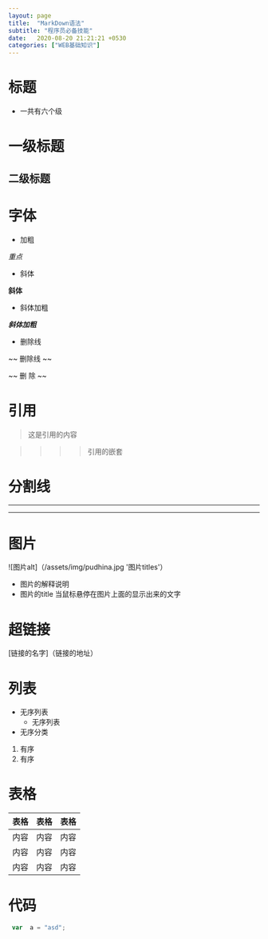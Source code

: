 ```yaml
---
layout: page
title:  "MarkDown语法"
subtitle: "程序员必备技能"
date:   2020-08-20 21:21:21 +0530
categories: ["WEB基础知识"]
---
```



# 标题

-  一共有六个级

# 一级标题

##  二级标题


# 字体

- 加粗

*重点*

- 斜体 

**斜体**

- 斜体加粗

***斜体加粗***

- 删除线

~~ 删除线 ~~


~~ 删 除 ~~


# 引用

>这是引用的内容

>>>> 引用的嵌套


# 分割线

----

****



# 图片


![图片alt]（/assets/img/pudhina.jpg '图片titles'）


- 图片的解释说明
- 图片的title 当鼠标悬停在图片上面的显示出来的文字


# 超链接

[链接的名字]（链接的地址）


# 列表

- 无序列表
    - 无序列表 
- 无序分类

1.  有序
2.  有序

# 表格

|表格|表格|表格|
|---:|:---:|:---|
|内容|内容|内容|
|内容|内容|内容|
|内容|内容|内容|

# 代码

```javascript
 var  a = "asd";
```